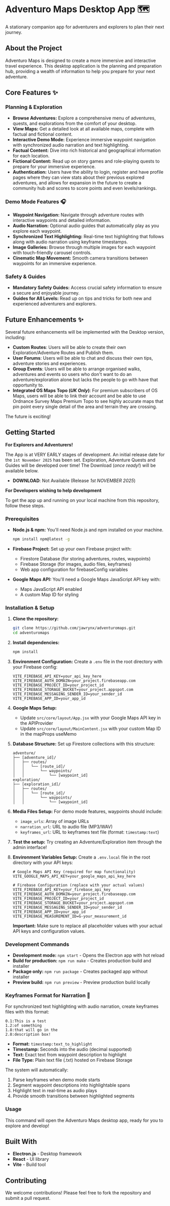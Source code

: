 # Adventuro Maps Desktop App 🗺️

A stationary companion app for adventurers and explorers to plan their next journey.

## About the Project

Adventuro Maps is designed to create a more immersive and interactive travel experience. This desktop application is the planning and preparation hub, providing a wealth of information to help you prepare for your next adventure.

## Core Features ✨

### Planning & Exploration
- **Browse Adventures:** Explore a comprehensive menu of adventures, quests, and explorations from the comfort of your desktop.
- **View Maps:** Get a detailed look at all available maps, complete with factual and fictional content.
- **Interactive Demo Mode:** Experience immersive waypoint navigation with synchronized audio narration and text highlighting.
- **Factual Content:** Dive into rich historical and geographical information for each location.
- **Fictional Content:** Read up on story games and role-playing quests to prepare for your immersive experience.
- **Authentication:** Users have the ability to login, register and have profile pages where they can view stats about their previous explored adventures, and allows for expansion in the future to create a community hub and scores to score points and even levels/rankings.

### Demo Mode Features 🎧
- **Waypoint Navigation:** Navigate through adventure routes with interactive waypoints and detailed information.
- **Audio Narration:** Optional audio guides that automatically play as you explore each waypoint.
- **Synchronized Text Highlighting:** Real-time text highlighting that follows along with audio narration using keyframe timestamps.
- **Image Galleries:** Browse through multiple images for each waypoint with touch-friendly carousel controls.
- **Cinematic Map Movement:** Smooth camera transitions between waypoints for an immersive experience.

### Safety & Guides
- **Mandatory Safety Guides:** Access crucial safety information to ensure a secure and enjoyable journey.
- **Guides for All Levels:** Read up on tips and tricks for both new and experienced adventurers and explorers.

## Future Enhancements ✨

Several future enhancements will be implemented with the Desktop version, including:

- **Custom Routes**: Users will be able to create their own Exploration/Adventure Routes and Publish them.
- **User Forums**: Users will be able to chat and discuss their own tips, adventure stories and experiences.
- **Group Events**: Users will be able to arrange organised walks, adventures and events so users who don't want to do an adventure/exploration alone but lacks the people to go with have that opportunity to.
- **Integrated OS Maps Topo (*UK Only*)**: For premium subscribers of OS Maps, users will be able to link their account and be able to use Ordnance Survey Maps Premium Topo to see highly accurate maps that pin point every single detail of the area and terrain they are crossing.

The future is exciting!

## Getting Started

**For Explorers and Adventurers!**

The App is at VERY EARLY stages of development. An initial release date for the `1st November 2025` has been set. Exploration, Adventure Quests and Guides will be developed over time! The Download (*once ready!*) will be available below.

- **DOWNLOAD**: Not Available (Release *1st NOVEMBER 2025*)

**For Developers wishing to help development**

To get the app up and running on your local machine from this repository, follow these steps.

### Prerequisites

- **Node.js & npm:** You'll need Node.js and npm installed on your machine.
  ```bash
  npm install npm@latest -g
  ```

- **Firebase Project:** Set up your own Firebase project with:
  - Firestore Database (for storing adventures, routes, waypoints)
  - Firebase Storage (for images, audio files, keyframes)
  - Web app configuration for firebaseConfig variables

- **Google Maps API:** You'll need a Google Maps JavaScript API key with:
  - Maps JavaScript API enabled
  - A custom Map ID for styling

### Installation & Setup

1. **Clone the repository:**
   ```bash
   git clone https://github.com/jawrynx/adventuromaps.git
   cd adventuromaps
   ```

2. **Install dependencies:**
   ```bash
   npm install
   ```

3. **Environment Configuration:**
   Create a `.env` file in the root directory with your Firebase config:
   ```env
   VITE_FIREBASE_API_KEY=your_api_key_here
   VITE_FIREBASE_AUTH_DOMAIN=your_project.firebaseapp.com
   VITE_FIREBASE_PROJECT_ID=your_project_id
   VITE_FIREBASE_STORAGE_BUCKET=your_project.appspot.com
   VITE_FIREBASE_MESSAGING_SENDER_ID=your_sender_id
   VITE_FIREBASE_APP_ID=your_app_id
   ```

4. **Google Maps Setup:**
   - Update `src/core/layout/App.jsx` with your Google Maps API key in the APIProvider
   - Update `src/core/layout/MainContent.jsx` with your custom Map ID in the mapProps useMemo

5. **Database Structure:**
   Set up Firestore collections with this structure:
   ```
   adventure/
   ├── [adventure_id]/
   │   ├── routes/
   │   │   └── [route_id]/
   │   │       └── waypoints/
   │   │           └── [waypoint_id]
   exploration/
   ├── [exploration_id]/
   │   ├── routes/
   │   │   └── [route_id]/
   │   │       └── waypoints/
   │   │           └── [waypoint_id]
   ```

6. **Media Files Setup:**
   For demo mode features, waypoints should include:
   - `image_urls`: Array of image URLs
   - `narration_url`: URL to audio file (MP3/WAV)
   - `keyframes_url`: URL to keyframes text file (format: `timestamp:text`)

7. **Test the setup:**
   Try creating an Adventure/Exploration item through the admin interface!

7. **Environment Variables Setup:**
   Create a `.env.local` file in the root directory with your API keys:
   ```
   # Google Maps API Key (required for map functionality)
   VITE_GOOGLE_MAPS_API_KEY=your_google_maps_api_key_here
   
   # Firebase Configuration (replace with your actual values)
   VITE_FIREBASE_API_KEY=your_firebase_api_key
   VITE_FIREBASE_AUTH_DOMAIN=your_project.firebaseapp.com
   VITE_FIREBASE_PROJECT_ID=your_project_id
   VITE_FIREBASE_STORAGE_BUCKET=your_project.appspot.com
   VITE_FIREBASE_MESSAGING_SENDER_ID=your_sender_id
   VITE_FIREBASE_APP_ID=your_app_id
   VITE_FIREBASE_MEASUREMENT_ID=G-your_measurement_id
   ```
   
   **Important:** Make sure to replace all placeholder values with your actual API keys and configuration values.

### Development Commands

- **Development mode:** `npm start` - Opens the Electron app with hot reload
- **Build for production:** `npm run make` - Creates production build and installer
- **Package only:** `npm run package` - Creates packaged app without installer
- **Preview build:** `npm run preview` - Preview production build locally

### Keyframes Format for Narration 🎵

For synchronized text highlighting with audio narration, create keyframes files with this format:

```
0.1:This is a test
1.2:of something
1.8:that will go in the
2.8:description box!
```

- **Format:** `timestamp:text_to_highlight`
- **Timestamp:** Seconds into the audio (decimal supported)
- **Text:** Exact text from waypoint description to highlight
- **File Type:** Plain text file (.txt) hosted on Firebase Storage

The system will automatically:
1. Parse keyframes when demo mode starts
2. Segment waypoint descriptions into highlightable spans
3. Highlight text in real-time as audio plays
4. Provide smooth transitions between highlighted segments

### Usage

This command will open the Adventuro Maps desktop app, ready for you to explore and develop!

## Built With

- **Electron.js** - Desktop framework
- **React** - UI library
- **Vite** - Build tool

## Contributing

We welcome contributions! Please feel free to fork the repository and submit a pull request.